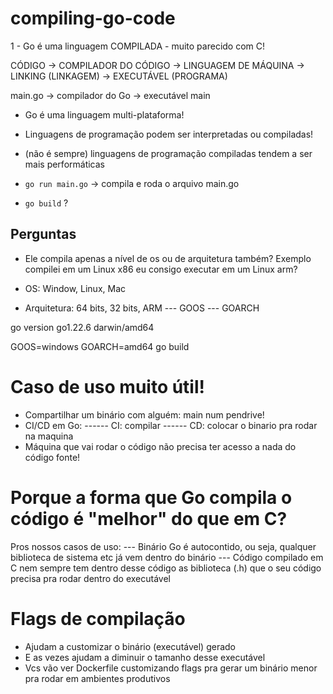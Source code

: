 # compiling-go-code

1 - Go é uma linguagem COMPILADA - muito parecido com C!

CÓDIGO -> COMPILADOR DO CÓDIGO -> LINGUAGEM DE MÁQUINA -> LINKING (LINKAGEM) -> EXECUTÁVEL (PROGRAMA)

main.go -> compilador do Go -> executável main

- Go é uma linguagem multi-plataforma! 

- Linguagens de programação podem ser interpretadas ou compiladas!

- (não é sempre) linguagens de programação compiladas tendem a ser mais performáticas

- `go run main.go` -> compila e roda o arquivo main.go
- `go build` ?


## Perguntas

- Ele compila apenas a nível de os ou de arquitetura também? Exemplo compilei em um Linux x86 eu consigo executar em um Linux arm?

- OS: Window, Linux, Mac
- Arquitetura: 64 bits, 32 bits, ARM
--- GOOS
--- GOARCH

go version go1.22.6 darwin/amd64

GOOS=windows GOARCH=amd64 go build

# Caso de uso muito útil!

- Compartilhar um binário com alguém: main num pendrive! 
- CI/CD em Go: 
------ CI: compilar
------ CD: colocar o binario pra rodar na maquina
- Máquina que vai rodar o código não precisa ter acesso a nada do código fonte!

# Porque a forma que Go compila o código é "melhor" do que em C?

Pros nossos casos de uso:
--- Binário Go é autocontido, ou seja, qualquer biblioteca de sistema etc já vem dentro do binário
--- Código compilado em C nem sempre tem dentro desse código as biblioteca (.h) que o seu código precisa pra rodar dentro do executável

# Flags de compilação

- Ajudam a customizar o binário (executável) gerado
- E as vezes ajudam a diminuir o tamanho desse executável 
- Vcs vão ver Dockerfile customizando flags pra gerar um binário menor pra rodar em ambientes produtivos
